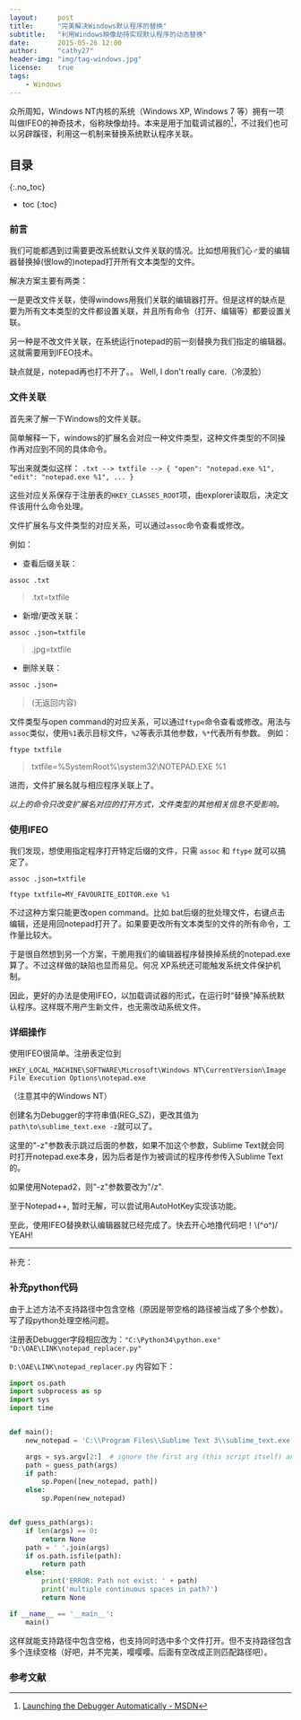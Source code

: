 ```yaml
---
layout:     post
title:      "完美解决Windows默认程序的替换"
subtitle:   "利用Windows映像劫持实现默认程序的动态替换"
date:       2015-05-26 12:00
author:     "cathy27"
header-img: "img/tag-windows.jpg"
license:    true
tags:
    - Windows
---
```


众所周知，Windows NT内核的系统（Windows XP, Windows 7 等）拥有一项叫做IFEO的神奇技术，俗称映像劫持。本来是用于加载调试器的[^1]，不过我们也可以另辟蹊径，利用这一机制来替换系统默认程序关联。

## 目录
{:.no_toc}

- toc
{:toc}


### 前言

我们可能都遇到过需要更改系统默认文件关联的情况。比如想用我们心♂爱的编辑器替换掉(很low的)notepad打开所有文本类型的文件。

解决方案主要有两类：

一是更改文件关联，使得windows用我们关联的编辑器打开。但是这样的缺点是要为所有文本类型的文件都设置关联，并且所有命令（打开、编辑等）都要设置关联。

另一种是不改文件关联，在系统运行notepad的前一刻替换为我们指定的编辑器。这就需要用到IFEO技术。

缺点就是，notepad再也打不开了。。 Well, I don't really care.（冷漠脸）

### 文件关联

首先来了解一下Windows的文件关联。

简单解释一下，windows的扩展名会对应一种文件类型，这种文件类型的不同操作再对应到不同的具体命令。

写出来就类似这样： `.txt --> txtfile --> { "open": "notepad.exe %1", "edit": "notepad.exe %1", ... }`

这些对应关系保存于注册表的`HKEY_CLASSES_ROOT`项，由explorer读取后，决定文件该用什么命令处理。

文件扩展名与文件类型的对应关系，可以通过`assoc`命令查看或修改。

例如：

- 查看后缀关联：

 `assoc .txt`
> .txt=txtfile

- 新增/更改关联：

 `assoc .json=txtfile`
> .jpg=txtfile

- 删除关联：

 `assoc .json=`
> (无返回内容)

文件类型与open command的对应关系，可以通过`ftype`命令查看或修改。用法与`assoc`类似，使用`%1`表示目标文件，`%2`等表示其他参数，`%*`代表所有参数。
例如：

`ftype txtfile`
> txtfile=%SystemRoot%\system32\NOTEPAD.EXE %1

进而，文件扩展名就与相应程序关联上了。

*以上的命令只改变扩展名对应的打开方式，文件类型的其他相关信息不受影响。*


### 使用IFEO

我们发现，想使用指定程序打开特定后缀的文件，只需 `assoc` 和 `ftype` 就可以搞定了。

`assoc .json=txtfile`

`ftype txtfile=MY_FAVOURITE_EDITOR.exe %1`

不过这种方案只能更改open command。比如.bat后缀的批处理文件，右键点击编辑，还是用回notepad打开了。如果要更改所有文本类型的文件的所有命令，工作量比较大。

于是很自然想到另一个方案，干脆用我们的编辑器程序替换掉系统的notepad.exe算了。不过这样做的缺陷也显而易见。何况 XP系统还可能触发系统文件保护机制。

因此，更好的办法是使用IFEO，以加载调试器的形式，在运行时“替换”掉系统默认程序。这样既不用产生新文件，也无需改动系统文件。


### 详细操作

使用IFEO很简单。注册表定位到

`HKEY_LOCAL_MACHINE\SOFTWARE\Microsoft\Windows NT\CurrentVersion\Image File Execution Options\notepad.exe`

（注意其中的Windows NT）

创建名为Debugger的字符串值(REG_SZ)，更改其值为`path\to\sublime_text.exe -z`就可以了。

这里的"-z"参数表示跳过后面的参数，如果不加这个参数，Sublime Text就会同时打开notepad.exe本身，因为后者是作为被调试的程序传参传入Sublime Text的。

如果使用Notepad2，则"-z"参数要改为"/z".

至于Notepad++, 暂时无解，可以尝试用AutoHotKey实现该功能。

至此，使用IFEO替换默认编辑器就已经完成了。快去开心地撸代码吧！\\(^o^)/ YEAH!

---
补充：

### 补充python代码

由于上述方法不支持路径中包含空格（原因是带空格的路径被当成了多个参数）。写了段python处理空格问题。

注册表Debugger字段相应改为：`"C:\Python34\python.exe" "D:\OAE\LINK\notepad_replacer.py"`

`D:\OAE\LINK\notepad_replacer.py` 内容如下：

```python
import os.path
import subprocess as sp
import sys
import time


def main():
    new_notepad = 'C:\\Program Files\\Sublime Text 3\\sublime_text.exe'

    args = sys.argv[2:]  # ignore the first arg (this script itself) and the second arg (original notepad.exe)
    path = guess_path(args)
    if path:
        sp.Popen([new_notepad, path])
    else:
        sp.Popen(new_notepad)


def guess_path(args):
    if len(args) == 0:
        return None
    path = ' '.join(args)
    if os.path.isfile(path):
        return path
    else:
        print('ERROR: Path not exist: ' + path)
        print('multiple continuous spaces in path?')
        return None

if __name__ == '__main__':
    main()

```

这样就能支持路径中包含空格，也支持同时选中多个文件打开。但不支持路径包含多个连续空格（好吧，并不完美，嘤嘤嘤。后面有空改成正则匹配路径吧）。

### 参考文献

[^1]: [Launching the Debugger Automatically - MSDN](https://msdn.microsoft.com/en-us/library/a329t4ed%28VS.71%29.aspx)
